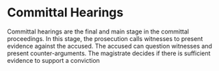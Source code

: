 # Committal Hearings

Committal hearings are the final and main stage in the committal proceedings. In this stage, the prosecution calls witnesses to present evidence against the accused. The accused can question witnesses and present counter-arguments. The magistrate decides if there is sufficient evidence to support a conviction